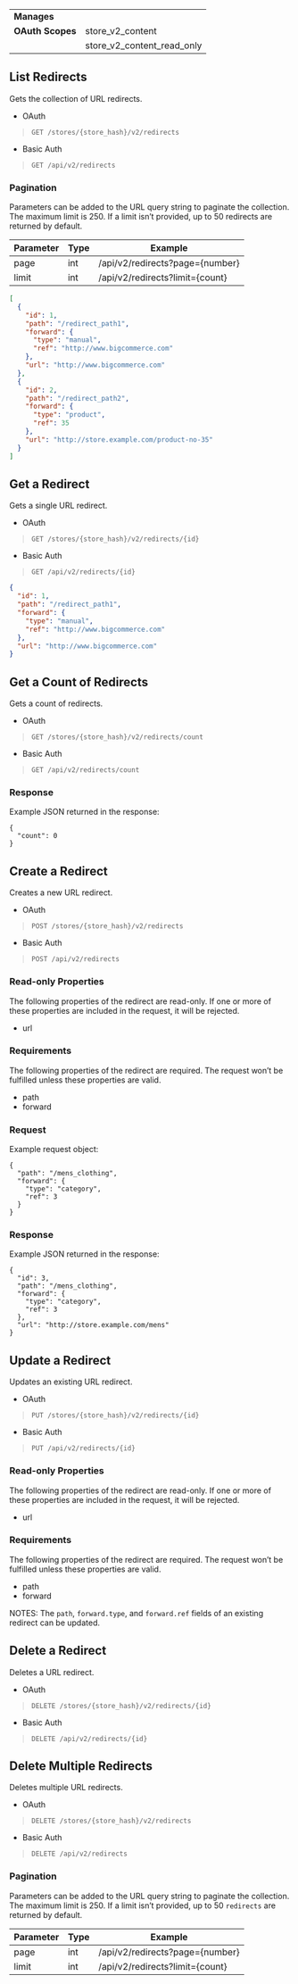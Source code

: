 |||
|----|-----|
| **Manages** |
| **OAuth Scopes** | store_v2_content
||store_v2_content_read_only|

## <span class="jumptarget"> List Redirects </span>

Gets the collection of URL redirects.

*   OAuth
>`GET /stores/{store_hash}/v2/redirects`
*   Basic Auth
>`GET /api/v2/redirects`

### <span class="jumptarget"> Pagination </span>

Parameters can be added to the URL query string to paginate the collection. The maximum limit is 250. If a limit isn’t provided, up to 50 redirects are returned by default.

| Parameter | Type | Example |
| --- | --- | --- |
| page | int | /api/v2/redirects?page={number} |
| limit | int | /api/v2/redirects?limit={count} |

```json
[
  {
    "id": 1,
    "path": "/redirect_path1",
    "forward": {
      "type": "manual",
      "ref": "http://www.bigcommerce.com"
    },
    "url": "http://www.bigcommerce.com"
  },
  {
    "id": 2,
    "path": "/redirect_path2",
    "forward": {
      "type": "product",
      "ref": 35
    },
    "url": "http://store.example.com/product-no-35"
  }
]
```

## <span class="jumptarget"> Get a Redirect </span>

Gets a single URL redirect.

*   OAuth
>`GET /stores/{store_hash}/v2/redirects/{id}`
*   Basic Auth
>`GET /api/v2/redirects/{id}`

```json
{
  "id": 1,
  "path": "/redirect_path1",
  "forward": {
    "type": "manual",
    "ref": "http://www.bigcommerce.com"
  },
  "url": "http://www.bigcommerce.com"
}
```

## <span class="jumptarget"> Get a Count of Redirects </span>

Gets a count of redirects.

*   OAuth
>`GET /stores/{store_hash}/v2/redirects/count`
*   Basic Auth
>`GET /api/v2/redirects/count`


### <span class="jumptarget"> Response </span>

Example JSON returned in the response:
```
{
  "count": 0
}
```
## <span class="jumptarget"> Create a Redirect </span>

Creates a new URL redirect.

*   OAuth
>`POST /stores/{store_hash}/v2/redirects`
*   Basic Auth
>`POST /api/v2/redirects`

### Read-only Properties

The following properties of the redirect are read-only. If one or more of these properties are included in the request, it will be rejected.

*   url

### <span class="jumptarget"> Requirements </span>

The following properties of the redirect are required. The request won’t be fulfilled unless these properties are valid.

*   path
*   forward

### <span class="jumptarget"> Request </span>

Example request object:

```
{
  "path": "/mens_clothing",
  "forward": {
    "type": "category",
    "ref": 3
  }
}
```
### <span class="jumptarget"> Response </span>

Example JSON returned in the response:

```
{
  "id": 3,
  "path": "/mens_clothing",
  "forward": {
    "type": "category",
    "ref": 3
  },
  "url": "http://store.example.com/mens"
}
```
## <span class="jumptarget"> Update a Redirect </span>

Updates an existing URL redirect.

*   OAuth
>`PUT /stores/{store_hash}/v2/redirects/{id}`
*   Basic Auth
>`PUT /api/v2/redirects/{id}`

### <span class="jumptarget"> Read-only Properties </span>

The following properties of the redirect are read-only. If one or more of these properties are included in the request, it will be rejected.

*   url

### <span class="jumptarget"> Requirements </span>

The following properties of the redirect are required. The request won’t be fulfilled unless these properties are valid.

*   path
*   forward

<aside class="notice">
<span class="aside-notice-hd">NOTES:</span> 
The <code>path</code>, <code>forward.type</code>, and <code>forward.ref</code> fields of an existing redirect can be updated.
</aside>


## <span class="jumptarget"> Delete a Redirect </span>

Deletes a URL redirect.

*   OAuth
>`DELETE /stores/{store_hash}/v2/redirects/{id}`
*   Basic Auth
>`DELETE /api/v2/redirects/{id}`


## <span class="jumptarget"> Delete Multiple Redirects </span>

Deletes multiple URL redirects.

*   OAuth
>`DELETE /stores/{store_hash}/v2/redirects`
*   Basic Auth
>`DELETE /api/v2/redirects`


### <span class="jumptarget"> Pagination </span>

Parameters can be added to the URL query string to paginate the collection. The maximum limit is 250. If a limit isn’t provided, up to 50 `redirects` are returned by default.

| Parameter | Type | Example |
| --- | --- | --- |
| page | int | /api/v2/redirects?page={number} |
| limit | int | /api/v2/redirects?limit={count} |
